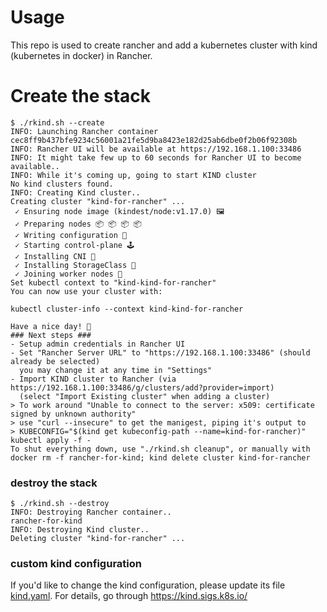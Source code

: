 # Usage

This repo is used to create rancher and add a kubernetes cluster with kind (kubernetes in docker) in Rancher.

# Create the stack

```
$ ./rkind.sh --create
INFO: Launching Rancher container
cec8ff9b437bfe9234c56001a21fe5d9ba8423e182d25ab6dbe0f2b06f92308b
INFO: Rancher UI will be available at https://192.168.1.100:33486
INFO: It might take few up to 60 seconds for Rancher UI to become available..
INFO: While it's coming up, going to start KIND cluster
No kind clusters found.
INFO: Creating Kind cluster..
Creating cluster "kind-for-rancher" ...
 ✓ Ensuring node image (kindest/node:v1.17.0) 🖼
 ✓ Preparing nodes 📦 📦 📦 📦
 ✓ Writing configuration 📜
 ✓ Starting control-plane 🕹️
 ✓ Installing CNI 🔌
 ✓ Installing StorageClass 💾
 ✓ Joining worker nodes 🚜
Set kubectl context to "kind-kind-for-rancher"
You can now use your cluster with:

kubectl cluster-info --context kind-kind-for-rancher

Have a nice day! 👋
### Next steps ###
- Setup admin credentials in Rancher UI
- Set "Rancher Server URL" to "https://192.168.1.100:33486" (should already be selected)
  you may change it at any time in "Settings"
- Import KIND cluster to Rancher (via https://192.168.1.100:33486/g/clusters/add?provider=import)
  (select "Import Existing cluster" when adding a cluster)
> To work around "Unable to connect to the server: x509: certificate signed by unknown authority"
> use "curl --insecure" to get the manigest, piping it's output to
> KUBECONFIG="$(kind get kubeconfig-path --name=kind-for-rancher)" kubectl apply -f -
To shut everything down, use "./rkind.sh cleanup", or manually with
docker rm -f rancher-for-kind; kind delete cluster kind-for-rancher
```
### destroy the stack

```
$ ./rkind.sh --destroy
INFO: Destroying Rancher container..
rancher-for-kind
INFO: Destroying Kind cluster..
Deleting cluster "kind-for-rancher" ...
```

### custom kind configuration

If you'd like to change the kind configuration, please update its file [kind.yaml](kind.yaml). For details, go through https://kind.sigs.k8s.io/
